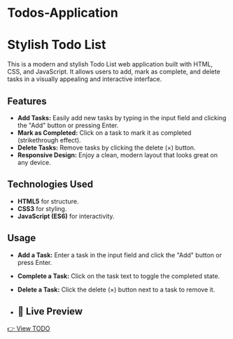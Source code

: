 # Todos-Application
# Stylish Todo List

This is a modern and stylish Todo List web application built with HTML, CSS, and JavaScript. It allows users to add, mark as complete, and delete tasks in a visually appealing and interactive interface.

## Features
- **Add Tasks:** Easily add new tasks by typing in the input field and clicking the "Add" button or pressing Enter.
- **Mark as Completed:** Click on a task to mark it as completed (strikethrough effect).
- **Delete Tasks:** Remove tasks by clicking the delete (×) button.
- **Responsive Design:** Enjoy a clean, modern layout that looks great on any device.

## Technologies Used
- **HTML5** for structure.
- **CSS3** for styling.
- **JavaScript (ES6)** for interactivity.

## Usage
- **Add a Task:** Enter a task in the input field and click the "Add" button or press Enter.
- **Complete a Task:** Click on the task text to toggle the completed state.
- **Delete a Task:** Click the delete (×) button next to a task to remove it.

- ## 🔗 Live Preview  
[👉 View TODO](https://bhoomitodos.ccbp.tech/)  
